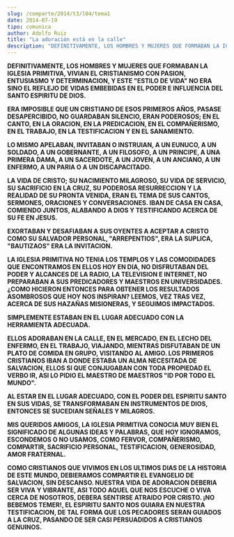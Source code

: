 ```yaml
---
slug: /comparte/2014/t3/l04/tema1
date: 2014-07-19
tipo: comunica
author: Adolfo Ruiz
title: "La adoración está en la calle"
description: "DEFINITIVAMENTE, LOS HOMBRES Y MUJERES QUE FORMABAN LA IGLESIA PRIMITIVA,  VIVIAN EL CRISTIANISMO CON PASION, ENTUSIASMO Y DETERMINACION, Y ESTE “ESTILO  DE VIDA” NO ERA SINO EL REFLEJO DE VIDAS EMBEBIDAS EN EL PODER E INFLUENCIA DEL  SANTO ESPIRITU DE DIOS."
---
```


**DEFINITIVAMENTE, LOS HOMBRES Y MUJERES QUE FORMABAN LA IGLESIA PRIMITIVA, VIVIAN EL CRISTIANISMO CON PASION, ENTUSIASMO Y DETERMINACION, Y ESTE "ESTILO DE VIDA" NO ERA SINO EL REFLEJO DE VIDAS EMBEBIDAS EN EL PODER E INFLUENCIA DEL SANTO ESPIRITU DE DIOS.**

**ERA IMPOSIBLE QUE UN CRISTIANO DE ESOS PRIMEROS AÑOS, PASASE DESAPERCIBIDO, NO GUARDABAN SILENCIO, ERAN PODEROSOS; EN EL CANTO, EN LA ORACION, EN LA PREDICACION, EN EL COMPAÑERISMO, EN EL TRABAJO, EN LA TESTIFICACION Y EN EL SANAMIENTO.**

**LO MISMO APELABAN, INVITABAN O INSTRUIAN, A UN EUNUCO, A UN SOLDADO, A UN GOBERNANTE, A UN FILOSOFO, A UN PRINCIPE, A UNA PRIMERA DAMA, A UN SACERDOTE, A UN JOVEN, A UN ANCIANO, A UN ENFERMO, A UN PARIA O A UN DISCAPACITADO.**

**LA VIDA DE CRISTO; SU NACIMIENTO MILAGROSO, SU VIDA DE SERVICIO, SU SACRIFICIO EN LA CRUZ, SU PODEROSA RESURRECCION Y LA REALIDAD DE SU PRONTA VENIDA, ERAN EL TEMA DE SUS CANTOS, SERMONES, ORACIONES Y CONVERSACIONES. IBAN DE CASA EN CASA, COMIENDO JUNTOS, ALABANDO A DIOS Y TESTIFICANDO ACERCA DE SU FE EN JESUS.**

**EXORTABAN Y DESAFIABAN A SUS OYENTES A ACEPTAR A CRISTO COMO SU SALVADOR PERSONAL, "ARREPENTIOS", ERA LA SUPLICA, "BAUTIZAOS" ERA LA INVITACION.**

**LA IGLESIA PRIMITIVA NO TENIA LOS TEMPLOS Y LAS COMODIDADES QUE ENCONTRAMOS EN ELLOS HOY EN DIA, NO DISFRUTABAN DEL PODER Y ALCANCES DE LA RADIO, LA TELEVISION E INTERNET, NO PREPARABAN A SUS PREDICADORES Y MAESTROS EN UNIVERSIDADES. ¿COMO HICIERON ENTONCES PARA OBTENER LOS RESULTADOS ASOMBROSOS QUE HOY NOS INSPIRAN? LEEMOS, VEZ TRAS VEZ, ACERCA DE SUS HAZAÑAS MISIONERAS, Y SEGUIMOS IMPACTADOS.**

**SIMPLEMENTE ESTABAN EN EL LUGAR ADECUADO CON LA HERRAMIENTA ADECUADA.**

**ELLOS ADORABAN EN LA CALLE, EN EL MERCADO, EN EL LECHO DEL ENFERMO, EN EL TRABAJO, VIAJANDO, MIENTRAS DISFUTABAN DE UN PLATO DE COMIDA EN GRUPO, VISITANDO AL AMIGO. LOS PRIMEROS CRISTIANOS IBAN A DONDE ESTABA UN ALMA NECESITADA DE SALVACION, ELLOS SI QUE CONJUGABAN CON TODA PROPIEDAD EL VERBO IR, ASI LO PIDIO EL MAESTRO DE MAESTROS "ID POR TODO EL MUNDO".**

**AL ESTAR EN EL LUGAR ADECUADO, CON EL PODER DEL ESPIRITU SANTO EN SUS VIDAS, SE TRANSFORMABAN EN INSTRUMENTOS DE DIOS, ENTONCES SE SUCEDIAN SEÑALES Y MILAGROS.**

**MIS QUERIDOS AMIGOS, LA IGLESIA PRIMITIVA CONOCIA MUY BIEN EL SIGNIFICADO DE ALGUNAS IDEAS Y PALABRAS, QUE HOY IGNORAMOS, ESCONDEMOS O NO USAMOS, COMO FERVOR, COMPAÑERISMO, COMPARTIR, SACRIFICIO PERSONAL, TESTIFICACION, GENEROSIDAD, AMOR FRATERNAL.**

**COMO CRISTIANOS QUE VIVIMOS EN LOS ULTIMOS DIAS DE LA HISTORIA DE ESTE MUNDO, DEBIERAMOS COMPARTIR EL EVANGELIO DE SALVACION, SIN DESCANSO. NUESTRA VIDA DE ADORACION DEBERIA SER VIVA Y VIBRANTE, ASI TODO AQUEL QUE NOS ESCUCHE O VIVA CERCA DE NOSOTROS, DEBERA SENTIRSE ATRAIDO POR CRISTO. ¡NO BEBEMOS TEMER!, EL ESPIRITU SANTO NOS GUIARA EN NUESTRA TESTIFICACION, DE TAL FORMA QUE LOS PECADORES SERAN GUIADOS A LA CRUZ, PASANDO DE SER CASI PERSUADIDOS A CRISTIANOS GENUINOS.**
